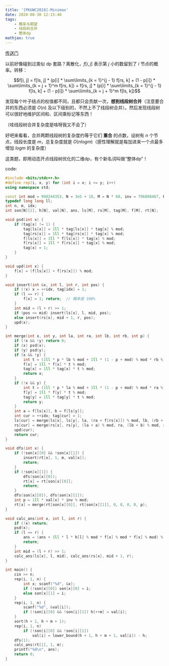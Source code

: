```yaml
---
title: '[PKUWC2018]-Minimax'
date: 2020-08-30 12:15:40
tags: 
    - 概率与期望
    - 线段树合并
    - 整体dp
mathjax: true
---
```


[传送门](https://www.luogu.com.cn/problem/P5298)

以前好像碰到过类似 dp 套路？离散化，$f[i, j]$ 表示第 $j$ 小的数留到了 $i$ 节点的概率。转移：

$$f[i, j] = f[ls, j] * (p[i] * \sum\limits_{k = 1}^{j - 1} f[rs, k] + (1 - p[i]) * \sum\limits_{k = j + 1}^m f[rs, k]) + f[rs, j] * (p[i] * \sum\limits_{k = 1}^{j - 1} f[ls, k] + (1 - p[i]) * \sum\limits_{k = j + 1}^m f[ls, k])$$

发现每个叶子结点的权值都不同，且都只会贡献一次，**想到线段树合并**（注意要合并的东西必须是 $O(n)$ 及以下级别的，不然上不了线段树合并）。然后发现线段树可以很好地维护区间和、区间乘标记等东西！

（哇线段树合并复杂度是啥呀我又不会了）

好吧来看看，合并两颗线段树的复杂度约等于它们 **重合** 的点数，设树有 $n$ 个节点，线段长度是 $m$，总复杂度就是 $O(nlogm)$（感性理解就是每加进来一个点最多增加 $logm$ 的复杂度）

这类题，即用动态开点线段树优化的二维dp，有个新名词叫做“整体dp”！

code:
``` c++
#include <bits/stdc++.h>
#define rep(i, x, y) for (int i = x; i <= y; i++)
using namespace std;

const int mod = 998244353, N = 3e5 + 10, M = N * 60, inv = 796898467, P = mod;
typedef long long ll;
int n, m, idx;
int son[N][2], h[N], val[N], ans, ls[M], rs[M], tag[M], f[M], rt[N];

void psd(int x) {
    if (tag[x] != 1) {
        tag[ls[x]] = 1ll * tag[ls[x]] * tag[x] % mod;
        tag[rs[x]] = 1ll * tag[rs[x]] * tag[x] % mod;
        f[ls[x]] = 1ll * f[ls[x]] * tag[x] % mod;
        f[rs[x]] = 1ll * f[rs[x]] * tag[x] % mod;
        tag[x] = 1;
    }
}

void upd(int x) {
    f[x] = (f[ls[x]] + f[rs[x]]) % mod;
}

void insert(int &x, int l, int r, int pos) {
    if (!x) x = ++idx, tag[idx] = 1;
    if (l == r) {
        f[x] = 1; return;  // 概率是 100%
    }
    int mid = (l + r) >> 1;
    if (pos <= mid) insert(ls[x], l, mid, pos);
    else insert(rs[x], mid + 1, r, pos);
    upd(x);
}

int merge(int x, int y, int la, int ra, int lb, int rb, int p) {
    if (!x && !y) return 0;
    if (x) psd(x);
    if (y) psd(y);
    if (x && !y) {
        int t = (1ll * p * lb % mod + 1ll * (1 - p + mod) % mod * rb % mod) % mod;
        f[x] = 1ll * f[x] * t % mod;
        tag[x] = 1ll * tag[x] * t % mod;
        return x;
    }
    if (!x && y) {
        int t = (1ll * p * la % mod + 1ll * (1 - p + mod) % mod * ra % mod) % mod;
        f[y] = 1ll * f[y] * t % mod;
        tag[y] = 1ll * tag[y] * t % mod;
        return y;
    }
    int a = f[ls[x]], b = f[ls[y]];
    int cur = ++idx; tag[cur] = 1;
    ls[cur] = merge(ls[x], ls[y], la, (ra + f[rs[x]]) % mod, lb, (rb + f[rs[y]]) % mod, p);
    rs[cur] = merge(rs[x], rs[y], (la + a) % mod, ra, (lb + b) % mod, rb, p);
    upd(cur);
    return cur;
}

void dfs(int x) {
    if (!son[x][0] && !son[x][1]) {
        insert(rt[x], 1, m, val[x]);
        return;
    }
    if (!son[x][1]) {
        dfs(son[x][0]);
        rt[x] = rt[son[x][0]];
        return;
    }
    dfs(son[x][0]), dfs(son[x][1]);
    int p = 1ll * val[x] * inv % mod;
    rt[x] = merge(rt[son[x][0]], rt[son[x][1]], 0, 0, 0, 0, p);
}

void calc_ans(int x, int l, int r) {
    if (!x) return;
    psd(x);
    if (l == r) {
        ans = (ans + 1ll * l * h[l] % mod * f[x] % mod * f[x] % mod) % mod;
        return;
    }
    int mid = (l + r) >> 1;
    calc_ans(ls[x], l, mid), calc_ans(rs[x], mid + 1, r);
}

int main() {
    cin >> n;
    rep(i, 1, n) {
        int x; scanf("%d", &x);
        if (!son[x][0]) son[x][0] = i;
        else son[x][1] = i;
    }
    rep(i, 1, n) {
        scanf("%d", &val[i]);
        if (!son[i][0] && !son[i][1]) h[++m] = val[i];
    }
    sort(h + 1, h + m + 1);
    rep(i, 1, n)
        if (!son[i][0] && !son[i][1])
            val[i] = lower_bound(h + 1, h + m + 1, val[i]) - h;
    dfs(1);
    calc_ans(rt[1], 1, m);
    printf("%d\n", ans);
    return 0;
}
```